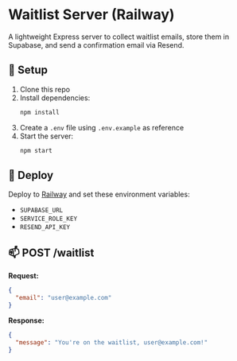 # Waitlist Server (Railway)

A lightweight Express server to collect waitlist emails, store them in Supabase, and send a confirmation email via Resend.

## 🔧 Setup

1. Clone this repo
2. Install dependencies:
   ```bash
   npm install
   ```
3. Create a `.env` file using `.env.example` as reference
4. Start the server:
   ```bash
   npm start
   ```

## 🚀 Deploy

Deploy to [Railway](https://railway.app) and set these environment variables:

- `SUPABASE_URL`
- `SERVICE_ROLE_KEY`
- `RESEND_API_KEY`

## 📫 POST /waitlist

**Request:**
```json
{
  "email": "user@example.com"
}
```

**Response:**
```json
{
  "message": "You're on the waitlist, user@example.com!"
}
```